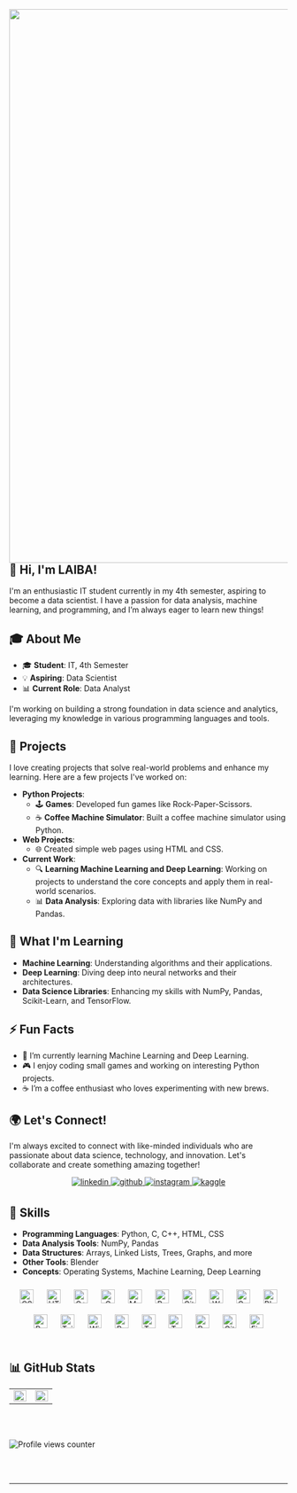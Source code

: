 <img src="https://user-images.githubusercontent.com/44807606/125307809-c0ddc380-e306-11eb-9155-f5dc796d3163.gif" align="left" height="" width="1000" />  


## 👋 Hi, I'm LAIBA!
  

I'm an enthusiastic IT student currently in my 4th semester, aspiring to become a data scientist. I have a passion for data analysis, machine learning, and programming, and I’m always eager to learn new things!

## 🎓 About Me

- 🎓 **Student**: IT, 4th Semester
- 💡 **Aspiring**: Data Scientist
- 📊 **Current Role**: Data Analyst

I'm working on building a strong foundation in data science and analytics, leveraging my knowledge in various programming languages and tools.

## 🌟 Projects

I love creating projects that solve real-world problems and enhance my learning. Here are a few projects I've worked on:

- **Python Projects**:
  - 🕹️ **Games**: Developed fun games like Rock-Paper-Scissors.
  - ☕ **Coffee Machine Simulator**: Built a coffee machine simulator using Python.
- **Web Projects**:
  - 🌐 Created simple web pages using HTML and CSS.
- **Current Work**:
  - 🔍 **Learning Machine Learning and Deep Learning**: Working on projects to understand the core concepts and apply them in real-world scenarios.
  - 📊 **Data Analysis**: Exploring data with libraries like NumPy and Pandas.

## 🚀 What I'm Learning

- **Machine Learning**: Understanding algorithms and their applications.
- **Deep Learning**: Diving deep into neural networks and their architectures.
- **Data Science Libraries**: Enhancing my skills with NumPy, Pandas, Scikit-Learn, and TensorFlow.

## ⚡ Fun Facts

- 🌱 I’m currently learning Machine Learning and Deep Learning.
- 🎮 I enjoy coding small games and working on interesting Python projects.
- ☕ I’m a coffee enthusiast who loves experimenting with new brews.

## 🌍 Let's Connect!

I'm always excited to connect with like-minded individuals who are passionate about data science, technology, and innovation. Let's collaborate and create something amazing together!
  
<div align="center">
<a href="https://linkedin.com/in/https://www.linkedin.com/in/laiba-asim-169406317/" target="_blank">
<img src=https://img.shields.io/badge/linkedin-%231E77B5.svg?&style=for-the-badge&logo=linkedin&logoColor=white alt=linkedin style="margin-bottom: 5px;" />
</a>
<a href="https://github.com/laibaasim555" target="_blank">
<img src=https://img.shields.io/badge/github-%2324292e.svg?&style=for-the-badge&logo=github&logoColor=white alt=github style="margin-bottom: 5px;" />
</a>
<a href="https://instagram.com/laibaasim555" target="_blank">
<img src=https://img.shields.io/badge/instagram-%23000000.svg?&style=for-the-badge&logo=instagram&logoColor=white alt=instagram style="margin-bottom: 5px;" />
</a>
<a href="https://www.kaggle.com/laibaasim" target="_blank">
<img src=https://img.shields.io/badge/kaggle-%2344BAE8.svg?&style=for-the-badge&logo=kaggle&logoColor=white alt=kaggle style="margin-bottom: 5px;" />
</a>  
</div>   

## 🔧 Skills

- **Programming Languages**: Python, C, C++, HTML, CSS
- **Data Analysis Tools**: NumPy, Pandas
- **Data Structures**: Arrays, Linked Lists, Trees, Graphs, and more
- **Other Tools**: Blender
- **Concepts**: Operating Systems, Machine Learning, Deep Learning  
  

<div align="center">  
<a href="https://www.w3schools.com/css/" target="_blank"><img style="margin: 10px" src="https://profilinator.rishav.dev/skills-assets/css3-original-wordmark.svg" alt="CSS3" height="25" /></a>  
<a href="https://en.wikipedia.org/wiki/HTML5" target="_blank"><img style="margin: 10px" src="https://profilinator.rishav.dev/skills-assets/html5-original-wordmark.svg" alt="HTML5" height="25" /></a>  
<a href="https://www.cplusplus.com/" target="_blank"><img style="margin: 10px" src="https://profilinator.rishav.dev/skills-assets/cplusplus-original.svg" alt="C++" height="25" /></a>  
<a href="https://www.cprogramming.com/" target="_blank"><img style="margin: 10px" src="https://profilinator.rishav.dev/skills-assets/c-original.svg" alt="C" height="25" /></a>  
<a href="https://www.mysql.com/" target="_blank"><img style="margin: 10px" src="https://profilinator.rishav.dev/skills-assets/mysql-original-wordmark.svg" alt="MySQL" height="25" /></a>  
<a href="https://www.python.org/" target="_blank"><img style="margin: 10px" src="https://profilinator.rishav.dev/skills-assets/python-original.svg" alt="Python" height="25" /></a>  
<a href="https://github.com/" target="_blank"><img style="margin: 10px" src="https://profilinator.rishav.dev/skills-assets/git-scm-icon.svg" alt="Git" height="25" /></a>  
<a href="https://wordpress.com/" target="_blank"><img style="margin: 10px" src="https://profilinator.rishav.dev/skills-assets/wordpress.png" alt="WordPress" height="25" /></a>  
<a href="https://opencv.org/" target="_blank"><img style="margin: 10px" src="https://profilinator.rishav.dev/skills-assets/opencv-icon.svg" alt="OpenCV" height="25" /></a>  
<a href="https://www.blender.org/" target="_blank"><img style="margin: 10px" src="https://profilinator.rishav.dev/skills-assets/blender_community_badge_white.svg" alt="Blender" height="25" /></a>  
<a href="https://powerbi.microsoft.com/en-us/" target="_blank"><img style="margin: 10px" src="https://profilinator.rishav.dev/skills-assets/powerbi.png" alt="Power Bi" height="25" /></a>  
<a href="https://www.tailwindcss.com/" target="_blank"><img style="margin: 10px" src="https://profilinator.rishav.dev/skills-assets/tailwindcss.svg" alt="Tailwind CSS" height="25" /></a>  
<a href="https://www.windicss.org/" target="_blank"><img style="margin: 10px" src="https://profilinator.rishav.dev/skills-assets/windicss.svg" alt="Windi CSS" height="25" /></a>  
<a href="https://www.postgresql.org/" target="_blank"><img style="margin: 10px" src="https://profilinator.rishav.dev/skills-assets/postgresql-original-wordmark.svg" alt="PostgreSQL" height="25" /></a>  
<a href="https://www.tensorflow.org/" target="_blank"><img style="margin: 10px" src="https://profilinator.rishav.dev/skills-assets/tensorflow-icon.svg" alt="TensorFlow" height="25" /></a>  
<a href="https://www.tableau.com/" target="_blank"><img style="margin: 10px" src="https://profilinator.rishav.dev/skills-assets/tableau.svg" alt="Tableau" height="25" /></a>  
<a href="https://docs.microsoft.com/en-us/powershell/" target="_blank"><img style="margin: 10px" src="https://profilinator.rishav.dev/skills-assets/powershell.png" alt="PowerShell" height="25" /></a>  
<a href="https://about.gitlab.com/" target="_blank"><img style="margin: 10px" src="https://profilinator.rishav.dev/skills-assets/gitlab.svg" alt="GitLab" height="25" /></a>  
<a href="https://www.figma.com/" target="_blank"><img style="margin: 10px" src="https://profilinator.rishav.dev/skills-assets/figma-icon.svg" alt="Figma" height="25" /></a>  
</div>  

<br/>  


## 📊 GitHub Stats  
<table><tr><td valign="top" width="50%">

<img src="https://github-readme-stats.vercel.app/api?username=laibaasim555&show_icons=true&count_private=true&hide_border=true" align="left" style="width: 100%" />

</td><td valign="top" width="50%">

<img src="https://github-readme-stats.vercel.app/api/top-langs/?username=laibaasim555&hide_border=true&layout=compact" align="left" style="width: 100%" />

</td></tr></table>  

<br/>  

  

<br/>  

![Profile views counter](https://komarev.com/ghpvc/?username=laibaasim555&&style=flat-square)  
  

<br/>  


<br />

----
